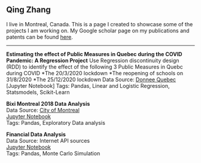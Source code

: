 ## Qing Zhang
I live in Montreal, Canada. This is a page I created to showcase some of the projects I am working on. 
My Google scholar page on my publications and patents can be found [here](https://scholar.google.ca/citations?user=BcklpsIAAAAJ&hl=en).

---
**Estimating the effect of Public Measures in Quebec during the COVID Pandemic: A Regression Project**
Use Regression discontinuity design (RDD) to identify the effect of the following 3 Public Measures in Quebc during COVID
*The 20/3/2020 lockdown
*The reopening of schools on 31/8/2020
*The 25/12/2020 lockdown
Data Source: [Donnee Quebec](https://www.donneesquebec.ca/recherche/dataset/covid-19-portrait-quotidien-des-cas-confirmes)
[Jupyter Notebook]
Tags: Pandas, Linear and Logistic Regression, Statsmodels, Scikit-Learn

**Bixi Montreal 2018 Data Analysis**  
Data Source: [City of Montreal](http://donnees.ville.montreal.qc.ca/)  
[Jupyter Notebook](https://nbviewer.jupyter.org/github/calony/Data_analysis_BIXI/blob/master/BixiMontrealRentals2018.ipynb)   
Tags: Pandas, Exploratory Data analysis


**Financial Data Analysis**  
Data Source: Internet API sources  
[Jupyter Notebook](https://nbviewer.jupyter.org/github/calony/finance-project/blob/master/Fin_testbench.ipynb)   
Tags: Pandas, Monte Carlo Simulation
